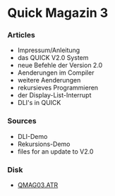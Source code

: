 # Quick Magazin 3  
  
### Articles  
- Impressum/Anleitung  
- das QUICK V2.0 System  
- neue Befehle der Version 2.0  
- Aenderungen im Compiler  
- weitere Aenderungen  
- rekursieves Programmieren  
- der Display-List-Interrupt  
- DLI's in QUICK  
  
### Sources  
- DLI-Demo  
- Rekursions-Demo  
- files for an update to V2.0  
  
### Disk  
  
- [QMAG03.ATR](attachments/QMAG03.ATR)  

